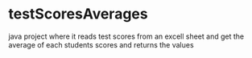 # testScoresAverages
java project where it reads test scores from an excell sheet and get the average of each students scores and returns the values
